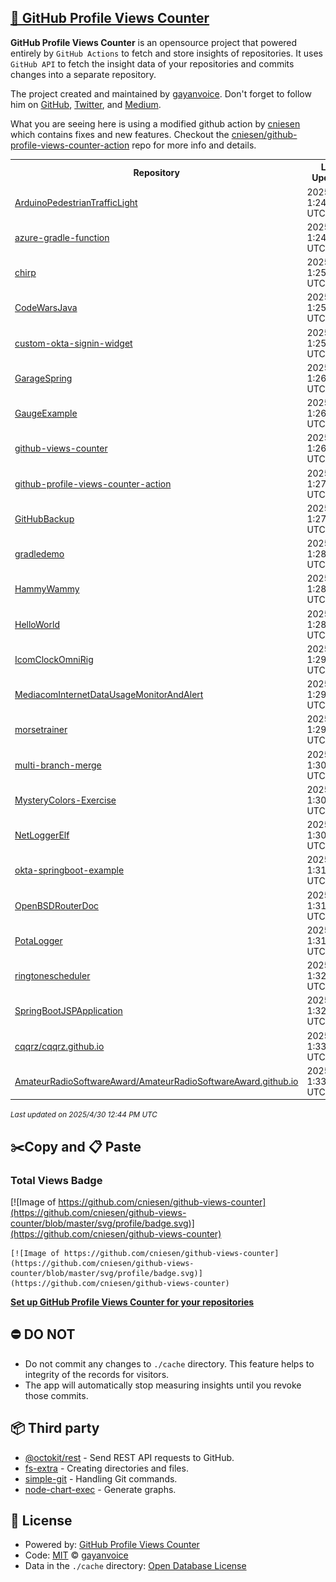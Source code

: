 ## [🚀 GitHub Profile Views Counter](https://github.com/gayanvoice/github-profile-views-counter)
**GitHub Profile Views Counter** is an opensource project that powered entirely by  `GitHub Actions` to fetch and store insights of repositories.
It uses `GitHub API` to fetch the insight data of your repositories and commits changes into a separate repository.

The project created and maintained by [gayanvoice](https://github.com/gayanvoice). Don't forget to follow him on [GitHub](https://github.com/gayanvoice), [Twitter](https://twitter.com/gayanvoice), and [Medium](https://gayanvoice.medium.com/).

What you are seeing here is using a modified github action by [cniesen](https://github.com/cniesen) which contains fixes and new features.  Checkout the [cniesen/github-profile-views-counter-action](https://github.com/cniesen/github-profile-views-counter-action) repo for more info and details.

<table>
	<tr>
		<th>
			Repository
		</th>
		<th>
			Last Updated
		</th>
		<th>
			Unique
		</th>
		<th>
			Views
		</th>
	</tr>
	<tr>
		<td>
			<a href="https://github.com/cniesen/github-views-counter/tree/master/readme/13356146/week.md">
				ArduinoPedestrianTrafficLight
			</a>
		</td>
		<td>
			2025/4/28 1:24 AM UTC
		</td>
		<td>
			1
		</td>
		<td>
			<img alt="Response time graph" src="https://github.com/cniesen/github-views-counter/raw/master/graph/13356146/small/week.png" height="20"> 1
		</td>
	</tr>
	<tr>
		<td>
			<a href="https://github.com/cniesen/github-views-counter/tree/master/readme/228863331/week.md">
				azure-gradle-function
			</a>
		</td>
		<td>
			2025/4/28 1:24 AM UTC
		</td>
		<td>
			0
		</td>
		<td>
			<img alt="Response time graph" src="https://github.com/cniesen/github-views-counter/raw/master/graph/228863331/small/week.png" height="20"> 0
		</td>
	</tr>
	<tr>
		<td>
			<a href="https://github.com/cniesen/github-views-counter/tree/master/readme/461256113/week.md">
				chirp
			</a>
		</td>
		<td>
			2025/4/28 1:25 AM UTC
		</td>
		<td>
			0
		</td>
		<td>
			<img alt="Response time graph" src="https://github.com/cniesen/github-views-counter/raw/master/graph/461256113/small/week.png" height="20"> 0
		</td>
	</tr>
	<tr>
		<td>
			<a href="https://github.com/cniesen/github-views-counter/tree/master/readme/109631138/week.md">
				CodeWarsJava
			</a>
		</td>
		<td>
			2025/4/28 1:25 AM UTC
		</td>
		<td>
			0
		</td>
		<td>
			<img alt="Response time graph" src="https://github.com/cniesen/github-views-counter/raw/master/graph/109631138/small/week.png" height="20"> 0
		</td>
	</tr>
	<tr>
		<td>
			<a href="https://github.com/cniesen/github-views-counter/tree/master/readme/105152305/week.md">
				custom-okta-signin-widget
			</a>
		</td>
		<td>
			2025/4/28 1:25 AM UTC
		</td>
		<td>
			0
		</td>
		<td>
			<img alt="Response time graph" src="https://github.com/cniesen/github-views-counter/raw/master/graph/105152305/small/week.png" height="20"> 0
		</td>
	</tr>
	<tr>
		<td>
			<a href="https://github.com/cniesen/github-views-counter/tree/master/readme/28012240/week.md">
				GarageSpring
			</a>
		</td>
		<td>
			2025/4/28 1:26 AM UTC
		</td>
		<td>
			0
		</td>
		<td>
			<img alt="Response time graph" src="https://github.com/cniesen/github-views-counter/raw/master/graph/28012240/small/week.png" height="20"> 0
		</td>
	</tr>
	<tr>
		<td>
			<a href="https://github.com/cniesen/github-views-counter/tree/master/readme/820744089/week.md">
				GaugeExample
			</a>
		</td>
		<td>
			2025/4/28 1:26 AM UTC
		</td>
		<td>
			0
		</td>
		<td>
			<img alt="Response time graph" src="https://github.com/cniesen/github-views-counter/raw/master/graph/820744089/small/week.png" height="20"> 0
		</td>
	</tr>
	<tr>
		<td>
			<a href="https://github.com/cniesen/github-views-counter/tree/master/readme/959841029/week.md">
				github-views-counter
			</a>
		</td>
		<td>
			2025/4/28 1:26 AM UTC
		</td>
		<td>
			3
		</td>
		<td>
			<img alt="Response time graph" src="https://github.com/cniesen/github-views-counter/raw/master/graph/959841029/small/week.png" height="20"> 5
		</td>
	</tr>
	<tr>
		<td>
			<a href="https://github.com/cniesen/github-views-counter/tree/master/readme/959868302/week.md">
				github-profile-views-counter-action
			</a>
		</td>
		<td>
			2025/4/28 1:27 AM UTC
		</td>
		<td>
			3
		</td>
		<td>
			<img alt="Response time graph" src="https://github.com/cniesen/github-views-counter/raw/master/graph/959868302/small/week.png" height="20"> 71
		</td>
	</tr>
	<tr>
		<td>
			<a href="https://github.com/cniesen/github-views-counter/tree/master/readme/31437827/week.md">
				GitHubBackup
			</a>
		</td>
		<td>
			2025/4/28 1:27 AM UTC
		</td>
		<td>
			1
		</td>
		<td>
			<img alt="Response time graph" src="https://github.com/cniesen/github-views-counter/raw/master/graph/31437827/small/week.png" height="20"> 3
		</td>
	</tr>
	<tr>
		<td>
			<a href="https://github.com/cniesen/github-views-counter/tree/master/readme/168615078/week.md">
				gradledemo
			</a>
		</td>
		<td>
			2025/4/28 1:28 AM UTC
		</td>
		<td>
			0
		</td>
		<td>
			<img alt="Response time graph" src="https://github.com/cniesen/github-views-counter/raw/master/graph/168615078/small/week.png" height="20"> 0
		</td>
	</tr>
	<tr>
		<td>
			<a href="https://github.com/cniesen/github-views-counter/tree/master/readme/616172503/week.md">
				HammyWammy
			</a>
		</td>
		<td>
			2025/4/28 1:28 AM UTC
		</td>
		<td>
			0
		</td>
		<td>
			<img alt="Response time graph" src="https://github.com/cniesen/github-views-counter/raw/master/graph/616172503/small/week.png" height="20"> 0
		</td>
	</tr>
	<tr>
		<td>
			<a href="https://github.com/cniesen/github-views-counter/tree/master/readme/212204071/week.md">
				HelloWorld
			</a>
		</td>
		<td>
			2025/4/28 1:28 AM UTC
		</td>
		<td>
			0
		</td>
		<td>
			<img alt="Response time graph" src="https://github.com/cniesen/github-views-counter/raw/master/graph/212204071/small/week.png" height="20"> 0
		</td>
	</tr>
	<tr>
		<td>
			<a href="https://github.com/cniesen/github-views-counter/tree/master/readme/248650050/week.md">
				IcomClockOmniRig
			</a>
		</td>
		<td>
			2025/4/28 1:29 AM UTC
		</td>
		<td>
			7
		</td>
		<td>
			<img alt="Response time graph" src="https://github.com/cniesen/github-views-counter/raw/master/graph/248650050/small/week.png" height="20"> 7
		</td>
	</tr>
	<tr>
		<td>
			<a href="https://github.com/cniesen/github-views-counter/tree/master/readme/258410215/week.md">
				MediacomInternetDataUsageMonitorAndAlert
			</a>
		</td>
		<td>
			2025/4/28 1:29 AM UTC
		</td>
		<td>
			0
		</td>
		<td>
			<img alt="Response time graph" src="https://github.com/cniesen/github-views-counter/raw/master/graph/258410215/small/week.png" height="20"> 0
		</td>
	</tr>
	<tr>
		<td>
			<a href="https://github.com/cniesen/github-views-counter/tree/master/readme/132309199/week.md">
				morsetrainer
			</a>
		</td>
		<td>
			2025/4/28 1:29 AM UTC
		</td>
		<td>
			17
		</td>
		<td>
			<img alt="Response time graph" src="https://github.com/cniesen/github-views-counter/raw/master/graph/132309199/small/week.png" height="20"> 43
		</td>
	</tr>
	<tr>
		<td>
			<a href="https://github.com/cniesen/github-views-counter/tree/master/readme/328029660/week.md">
				multi-branch-merge
			</a>
		</td>
		<td>
			2025/4/28 1:30 AM UTC
		</td>
		<td>
			0
		</td>
		<td>
			<img alt="Response time graph" src="https://github.com/cniesen/github-views-counter/raw/master/graph/328029660/small/week.png" height="20"> 0
		</td>
	</tr>
	<tr>
		<td>
			<a href="https://github.com/cniesen/github-views-counter/tree/master/readme/18067019/week.md">
				MysteryColors-Exercise
			</a>
		</td>
		<td>
			2025/4/28 1:30 AM UTC
		</td>
		<td>
			0
		</td>
		<td>
			<img alt="Response time graph" src="https://github.com/cniesen/github-views-counter/raw/master/graph/18067019/small/week.png" height="20"> 0
		</td>
	</tr>
	<tr>
		<td>
			<a href="https://github.com/cniesen/github-views-counter/tree/master/readme/231881532/week.md">
				NetLoggerElf
			</a>
		</td>
		<td>
			2025/4/28 1:30 AM UTC
		</td>
		<td>
			3
		</td>
		<td>
			<img alt="Response time graph" src="https://github.com/cniesen/github-views-counter/raw/master/graph/231881532/small/week.png" height="20"> 5
		</td>
	</tr>
	<tr>
		<td>
			<a href="https://github.com/cniesen/github-views-counter/tree/master/readme/172365779/week.md">
				okta-springboot-example
			</a>
		</td>
		<td>
			2025/4/28 1:31 AM UTC
		</td>
		<td>
			0
		</td>
		<td>
			<img alt="Response time graph" src="https://github.com/cniesen/github-views-counter/raw/master/graph/172365779/small/week.png" height="20"> 0
		</td>
	</tr>
	<tr>
		<td>
			<a href="https://github.com/cniesen/github-views-counter/tree/master/readme/306941413/week.md">
				OpenBSDRouterDoc
			</a>
		</td>
		<td>
			2025/4/28 1:31 AM UTC
		</td>
		<td>
			0
		</td>
		<td>
			<img alt="Response time graph" src="https://github.com/cniesen/github-views-counter/raw/master/graph/306941413/small/week.png" height="20"> 0
		</td>
	</tr>
	<tr>
		<td>
			<a href="https://github.com/cniesen/github-views-counter/tree/master/readme/273390765/week.md">
				PotaLogger
			</a>
		</td>
		<td>
			2025/4/28 1:31 AM UTC
		</td>
		<td>
			5
		</td>
		<td>
			<img alt="Response time graph" src="https://github.com/cniesen/github-views-counter/raw/master/graph/273390765/small/week.png" height="20"> 6
		</td>
	</tr>
	<tr>
		<td>
			<a href="https://github.com/cniesen/github-views-counter/tree/master/readme/34595257/week.md">
				ringtonescheduler
			</a>
		</td>
		<td>
			2025/4/28 1:32 AM UTC
		</td>
		<td>
			0
		</td>
		<td>
			<img alt="Response time graph" src="https://github.com/cniesen/github-views-counter/raw/master/graph/34595257/small/week.png" height="20"> 0
		</td>
	</tr>
	<tr>
		<td>
			<a href="https://github.com/cniesen/github-views-counter/tree/master/readme/645483333/week.md">
				SpringBootJSPApplication
			</a>
		</td>
		<td>
			2025/4/28 1:32 AM UTC
		</td>
		<td>
			2
		</td>
		<td>
			<img alt="Response time graph" src="https://github.com/cniesen/github-views-counter/raw/master/graph/645483333/small/week.png" height="20"> 2
		</td>
	</tr>
	<tr>
		<td>
			<a href="https://github.com/cniesen/github-views-counter/tree/master/readme/226404579/week.md">
				cqqrz/cqqrz.github.io
			</a>
		</td>
		<td>
			2025/4/28 1:33 AM UTC
		</td>
		<td>
			3
		</td>
		<td>
			<img alt="Response time graph" src="https://github.com/cniesen/github-views-counter/raw/master/graph/226404579/small/week.png" height="20"> 3
		</td>
	</tr>
	<tr>
		<td>
			<a href="https://github.com/cniesen/github-views-counter/tree/master/readme/232171066/week.md">
				AmateurRadioSoftwareAward/AmateurRadioSoftwareAward.github.io
			</a>
		</td>
		<td>
			2025/4/28 1:33 AM UTC
		</td>
		<td>
			0
		</td>
		<td>
			<img alt="Response time graph" src="https://github.com/cniesen/github-views-counter/raw/master/graph/232171066/small/week.png" height="20"> 0
		</td>
	</tr>
</table>

<small><i>Last updated on 2025/4/30 12:44 PM UTC</i></small>

## ✂️Copy and 📋 Paste
### Total Views Badge
[![Image of https://github.com/cniesen/github-views-counter](https://github.com/cniesen/github-views-counter/blob/master/svg/profile/badge.svg)](https://github.com/cniesen/github-views-counter)

```readme
[![Image of https://github.com/cniesen/github-views-counter](https://github.com/cniesen/github-views-counter/blob/master/svg/profile/badge.svg)](https://github.com/cniesen/github-views-counter)
```
[**Set up GitHub Profile Views Counter for your repositories**](https://github.com/gayanvoice/github-profile-views-counter)
## ⛔ DO NOT
- Do not commit any changes to `./cache` directory. This feature helps to integrity of the records for visitors.
- The app will automatically stop measuring insights until you revoke those commits.
## 📦 Third party

- [@octokit/rest](https://www.npmjs.com/package/@octokit/rest) - Send REST API requests to GitHub.
- [fs-extra](https://www.npmjs.com/package/fs-extra) - Creating directories and files.
- [simple-git](https://www.npmjs.com/package/simple-git) - Handling Git commands.
- [node-chart-exec](https://www.npmjs.com/package/node-chart-exec) - Generate graphs.
## 📄 License
- Powered by: [GitHub Profile Views Counter](https://github.com/gayanvoice/github-profile-views-counter)
- Code: [MIT](./LICENSE) © [gayanvoice](https://github.com/gayanvoice)
- Data in the `./cache` directory: [Open Database License](https://opendatacommons.org/licenses/odbl/1-0/)